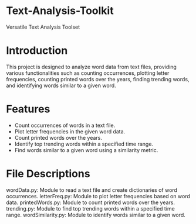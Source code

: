 # Text-Analysis-Toolkit
Versatile Text Analysis Toolset

# Introduction
This project is designed to analyze word data from text files, providing various functionalities such as counting occurrences, plotting letter frequencies, counting printed words over the years, finding trending words, and identifying words similar to a given word.

# Features

- Count occurrences of words in a text file.
- Plot letter frequencies in the given word data.
- Count printed words over the years.
- Identify top trending words within a specified time range.
- Find words similar to a given word using a similarity metric.

# File Descriptions

wordData.py: Module to read a text file and create dictionaries of word occurrences.
letterFreq.py: Module to plot letter frequencies based on word data.
printedWords.py: Module to count printed words over the years.
trending.py: Module to find top trending words within a specified time range.
wordSimilarity.py: Module to identify words similar to a given word.
